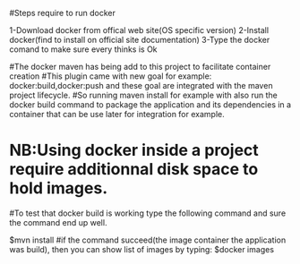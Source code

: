 #Steps require to run docker

1-Download docker from offical web site(OS specific version)
2-Install docker(find to install on official site documentation)
3-Type the docker comand to make sure every thinks is Ok

#The docker maven has being add to this project to facilitate container creation
#This plugin came with new goal for example: docker:build,docker:push and these goal are integrated with the maven project lifecycle.
#So running maven install for example with also run the docker build command to package the application and its dependencies in a container that can be use later for integration for example.


# NB:Using docker inside a project require additionnal disk space to hold images.

#To test that docker build is working type the following command and sure the command end up well.

$mvn install
#if the command succeed(the image container the application was build), then you can show list of images by typing:
$docker images
